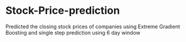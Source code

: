 # Stock-Price-prediction
Predicted the closing stock prices of companies using Extreme Gradient Boosting and single step prediction using 6 day window
